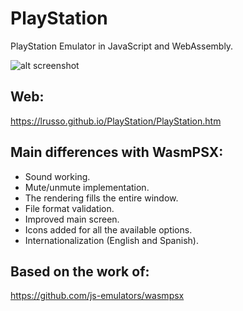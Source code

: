 # PlayStation

PlayStation Emulator in JavaScript and WebAssembly.

![alt screenshot](https://raw.githubusercontent.com/lrusso/PlayStation/main/PlayStation.png)

## Web:

https://lrusso.github.io/PlayStation/PlayStation.htm

## Main differences with WasmPSX:

* Sound working.
* Mute/unmute implementation.
* The rendering fills the entire window.
* File format validation.
* Improved main screen.
* Icons added for all the available options.
* Internationalization (English and Spanish).

## Based on the work of:

https://github.com/js-emulators/wasmpsx
